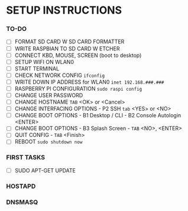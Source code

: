 # SETUP INSTRUCTIONS

### TO-DO

- [ ] FORMAT SD CARD W SD CARD FORMATTER
- [ ] WRITE RASPBIAN TO SD CARD W ETCHER
- [ ] CONNECT KBD, MOUSE, SCREEN (boot to desktop)
- [ ] SETUP WIFI ON WLAN0
- [ ] START TERMINAL
- [ ] CHECK NETWORK CONFIG ```ifconfig```
- [ ] WRITE DOWN IP ADDRESS for WLAN0 ```inet 192.168.###.###```
- [ ] RASPBERRY PI CONFIGURATION ```sudo raspi config```
- [ ] CHANGE USER PASSWORD
- [ ] CHANGE HOSTNAME ```TAB``` \<OK\> or \<Cancel\>
- [ ] CHANGE INTERFACING OPTIONS - P2 SSH ```tab``` \<YES\> or \<NO\>
- [ ] CHANGE BOOT OPTIONS - B1 Desktop / CLI - B2 Console Autologin \<ENTER\>
- [ ] CHANGE BOOT OPTIONS - B3 Splash Screen - ```TAB``` \<NO\>, \<ENTER\>
- [ ] QUIT CONFIG - ```TAB``` \<Finish\>
- [ ] REBOOT ```sudo shutdown now```

### FIRST TASKS

- [ ] SUDO APT-GET UPDATE


### HOSTAPD

### DNSMASQ
